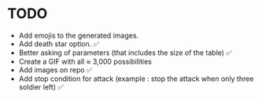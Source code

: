 # TODO

- Add emojis to the generated images.
- Add death star option. ✅
- Better asking of parameters (that includes the size of the table) ✅
- Create a GIF with all ≈ 3,000 possibilities
- Add images on repo ✅
- Add stop condition for attack (example : stop the attack when only three soldier left) ✅
